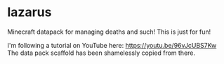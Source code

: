 # lazarus
Minecraft datapack for managing deaths and such! This is just for fun!

I'm following a tutorial on YouTube here: https://youtu.be/96vJcUBS7Kw
The data pack scaffold has been shamelessly copied from there.
